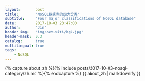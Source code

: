 ```yaml
---
layout:       post
title:        "NoSQL数据库的四大分类"
subtitle:     "Four major classifications of NoSQL database"
date:         2017-10-03 23:47:00
author:       "Jin"
header-img:   "img/activiti/bg1.jpg"
header-mask:  0.3
catalog:      true
multilingual: true
tags:
    - NoSQL
---
```


<!-- Chinese Version -->
<div class="zh post-container">
    {% capture about_zh %}{% include posts/2017-10-03-nosql-category/zh.md %}{% endcapture %}
    {{ about_zh | markdownify }}
</div>